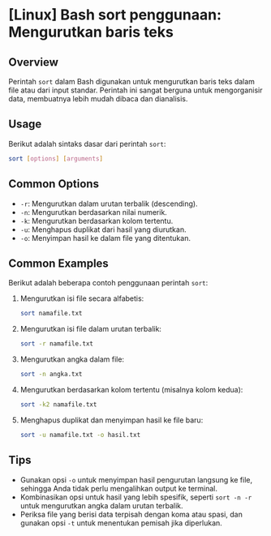 # [Linux] Bash sort penggunaan: Mengurutkan baris teks

## Overview
Perintah `sort` dalam Bash digunakan untuk mengurutkan baris teks dalam file atau dari input standar. Perintah ini sangat berguna untuk mengorganisir data, membuatnya lebih mudah dibaca dan dianalisis.

## Usage
Berikut adalah sintaks dasar dari perintah `sort`:

```bash
sort [options] [arguments]
```

## Common Options
- `-r`: Mengurutkan dalam urutan terbalik (descending).
- `-n`: Mengurutkan berdasarkan nilai numerik.
- `-k`: Mengurutkan berdasarkan kolom tertentu.
- `-u`: Menghapus duplikat dari hasil yang diurutkan.
- `-o`: Menyimpan hasil ke dalam file yang ditentukan.

## Common Examples
Berikut adalah beberapa contoh penggunaan perintah `sort`:

1. Mengurutkan isi file secara alfabetis:
   ```bash
   sort namafile.txt
   ```

2. Mengurutkan isi file dalam urutan terbalik:
   ```bash
   sort -r namafile.txt
   ```

3. Mengurutkan angka dalam file:
   ```bash
   sort -n angka.txt
   ```

4. Mengurutkan berdasarkan kolom tertentu (misalnya kolom kedua):
   ```bash
   sort -k2 namafile.txt
   ```

5. Menghapus duplikat dan menyimpan hasil ke file baru:
   ```bash
   sort -u namafile.txt -o hasil.txt
   ```

## Tips
- Gunakan opsi `-o` untuk menyimpan hasil pengurutan langsung ke file, sehingga Anda tidak perlu mengalihkan output ke terminal.
- Kombinasikan opsi untuk hasil yang lebih spesifik, seperti `sort -n -r` untuk mengurutkan angka dalam urutan terbalik.
- Periksa file yang berisi data terpisah dengan koma atau spasi, dan gunakan opsi `-t` untuk menentukan pemisah jika diperlukan.